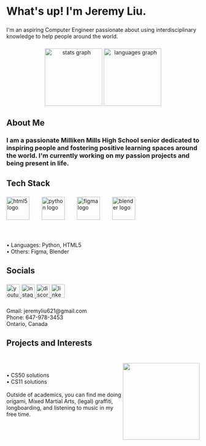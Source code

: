 <h1 align="left">What's up! I'm Jeremy Liu.</h1>

###

<p align="left">I'm an aspiring Computer Engineer passionate about using interdisciplinary knowledge to help people around the world.</p>

###

<h3 align="left"></h3>

###

<div align="center">
  <img src="https://github-readme-stats.vercel.app/api?username=Jeremyliu-621&hide_title=false&hide_rank=false&show_icons=true&include_all_commits=true&count_private=true&disable_animations=false&theme=nord&locale=en&hide_border=false" height="150" alt="stats graph"  />
  <img src="https://github-readme-stats.vercel.app/api/top-langs?username=Jeremyliu-621&locale=en&hide_title=false&layout=compact&card_width=320&langs_count=5&theme=nord&hide_border=false" height="150" alt="languages graph"  />
</div>

###

<h2 align="left">About Me</h2>

###

<h3 align="left">I am a passionate Milliken Mills High School senior dedicated to inspiring people and fostering positive learning spaces around the world. I'm currently working on my passion projects and being present in life.</h3>

###

<h2 align="left">Tech Stack</h2>

###

<div align="left">
  <img src="https://cdn.jsdelivr.net/gh/devicons/devicon/icons/html5/html5-original.svg" height="60" alt="html5 logo"  />
  <img width="24" />
  <img src="https://cdn.jsdelivr.net/gh/devicons/devicon/icons/python/python-original.svg" height="60" alt="python logo"  />
  <img width="24" />
  <img src="https://cdn.jsdelivr.net/gh/devicons/devicon/icons/figma/figma-original.svg" height="60" alt="figma logo"  />
  <img width="24" />
  <img src="https://cdn.jsdelivr.net/gh/devicons/devicon/icons/blender/blender-original.svg" height="60" alt="blender logo"  />

###

<br clear="both">

<p align="left">• Languages: Python, HTML5<br>• Others: Figma, Blender</p>

###

<h2 align="left">Socials</h2>

###

<div align="left">
  <a href="https://www.youtube.com/@JeremyLiuS" target="_blank">
    <img src="https://img.shields.io/static/v1?message=Youtube&logo=youtube&label=&color=FF0000&logoColor=white&labelColor=&style=for-the-badge" height="35" alt="youtube logo"  />
  </a>
  <a href="https://www.instagram.com/jeremyliu.621/" target="_blank">
    <img src="https://img.shields.io/static/v1?message=Instagram&logo=instagram&label=&color=E4405F&logoColor=white&labelColor=&style=for-the-badge" height="35" alt="instagram logo"  />
  </a>
  <a href="https://discordapp.com/users/613742496924565514" target="_blank">
    <img src="https://img.shields.io/static/v1?message=Discord&logo=discord&label=&color=7289DA&logoColor=white&labelColor=&style=for-the-badge" height="35" alt="discord logo"  />
  </a>
  <a href="www.linkedin.com/in/jeremy-liu-3b1238339" target="_blank">
    <img src="https://img.shields.io/static/v1?message=LinkedIn&logo=linkedin&label=&color=0077B5&logoColor=white&labelColor=&style=for-the-badge" height="35" alt="linkedin logo"  />
  </a>
</div>

###

<p align="left">Gmail: jeremyliu621@gmail.com<br>Phone: 647-978-3453<br>Ontario, Canada</p>

###

<h2 align="left">Projects and Interests</h2>

###

<br clear="both">

<img align="right" height="200" src="https://media0.giphy.com/media/v1.Y2lkPTc5MGI3NjExNm9qem5qY203d3B3cDcyMDYxYXpzM3NqNWtwYXVuYzBrdXZmeXN2eiZlcD12MV9pbnRlcm5hbF9naWZfYnlfaWQmY3Q9Zw/TrgAAwTiTfHhhH40jJ/giphy.gif](https://giphy.com/gifs/heart-snoopy-sweetragers-7vDoUoDZHoUQxMPkd7"  />

###

<p align="left">•  CS50 solutions<br>•  CS11 solutions<br><br>Outside of academics, you can find me doing origami, Mixed Martial Arts, (legal) graffiti, longboarding, and listening to music in my free time.</p>

###
